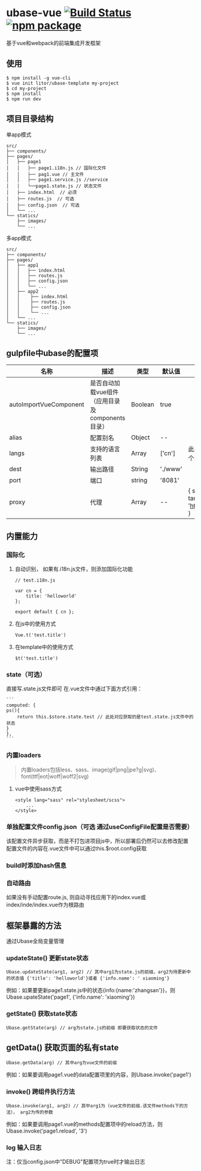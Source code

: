 # ubase-vue [![Build Status](https://img.shields.io/circleci/project/Litor/ubase-vue/master.svg)](https://circleci.com/gh/Litor/ubase-vue) [![npm package](https://img.shields.io/npm/v/ubase-vue.svg)](https://www.npmjs.com/package/ubase-vue)

基于vue和webpack的前端集成开发框架

## 使用

```
$ npm install -g vue-cli
$ vue init litor/ubase-template my-project
$ cd my-project
$ npm install
$ npm run dev
```

## 项目目录结构
单app模式
```
src/
├── components/
├── pages/
│   ├── page1
│   │   ├── page1.i18n.js // 国际化文件
│   │   ├── pag1.vue // 主文件
│   │   ├── page1.service.js //service
│   │   └──page1.state.js // 状态文件
│   ├── index.html  // 必须
│   ├── routes.js  // 可选
│   ├── config.json  // 可选
│   └── ...
└── statics/
    ├── images/
    └── ...
```
多app模式
```
src/
├── components/
├── pages/
│   ├── app1
│   │   ├── index.html
│   │   ├── routes.js
│   │   ├── config.json
│   │   └── ...
│   ├── app2
│   │    ├── index.html
│   │    ├── routes.js
│   │    ├── config.json
│   │    └── ...
│   └── ...
└── statics/
    ├── images/
    └── ...
```

## gulpfile中ubase的配置项

| 名称  | 描述 | 类型 | 默认值 | 备注 |
| ---    | ---   | ---   | ---     | ---   |
| autoImportVueComponent | 是否自动加载vue组件（应用目录及components目录） | Boolean | true | |
| alias | 配置别名 | Object | -- |  |
| langs | 支持的语言列表 | Array | ['cn'] | 此处列出的语言，需要在各个.i18n.js文件中export出来 |
| dest | 输出路径 | String | './www' |  |
| port | 端口 | string | '8081' |  |
| proxy | 代理 | Array | -- | { source: '/jcsj-apps-web', target: 'http://res.wisedu.com:8000' } |


## 内置能力

### 国际化

1. 自动识别， 如果有.i18n.js文件，则添加国际化功能

    ```
    // test.i18n.js

    var cn = {
        title: 'helloworld'
    };

    export default { cn };
    ```

2. 在js中的使用方式

    ```
    Vue.t('test.title')
    ```
    
3. 在template中的使用方式

    ```
    $t('test.title')
    ```

### state（可选）

直接写.state.js文件即可
在.vue文件中通过下面方式引用：

    ```
    computed: {
    ps(){
        return this.$store.state.test // 此处对应获取的是test.state.js文件中的状态
    }
    },
    ```

### 内置loaders

> 内置loaders包括less、sass、image(gif|png|jpe?g|svg)、font(ttf|eot|woff|woff2|svg)

1. vue中使用sass方式

    ```
    <style lang="sass" rel="stylesheet/scss">
        ...
    </style>
    ```

### 单独配置文件config.json（可选 通过useConfigFile配置是否需要）

该配置文件异步获取，而是不打包进项目js中，所以部署后仍然可以去修改配置
配置文件的内容在.vue文件中可以通过this.$root.config获取

### build时添加hash信息

### 自动路由

如果没有手动配置route.js, 则自动寻找应用下的index.vue或index/inde/index.vue作为根路由


## 框架暴露的方法
通过Ubase全局变量管理

### updateState() 更新state状态

```
Ubase.updateState(arg1, arg2) // 其中arg1为state.js的前缀，arg2为待更新中的状态值 {'title': 'helloworld'}或者 {'info.name': ' xiaoming'}
```
例如：如果要更新page1.state.js中的状态{info:{name:'zhangsan'}}，则Ubase.upateState('page1', {'info.name': 'xiaoming'})

### getState() 获取state状态

```
Ubase.getState(arg) // arg为state.js的前缀 即要获取状态的文件
```

## getData() 获取页面的私有state

```
Ubase.getData(arg) // 其中arg为vue文件的前缀
```

例如：如果要调用page1.vue的data配置项里的内容，则Ubase.invoke('page1')

### invoke() 跨组件执行方法

```
Ubase.invoke(arg1, arg2) // 其中arg1为（vue文件的前缀.该文件methods下的方法）， arg2为传的参数
```

例如：如果要调用page1.vue的methods配置项中的reload方法，则Ubase.invoke('page1.reload', '3')

### log 输入日志

注：仅当config.json中"DEBUG"配置项为true时才输出日志
